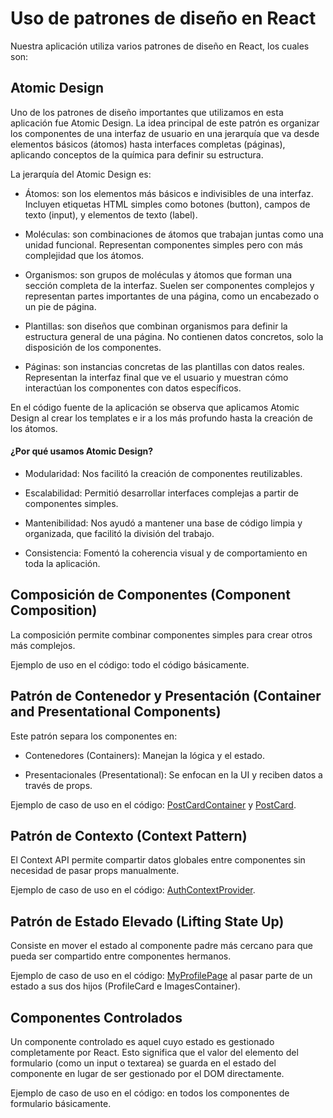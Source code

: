 # Uso de patrones de diseño en React

Nuestra aplicación utiliza varios patrones de diseño en React, los cuales son:

## Atomic Design

Uno de los patrones de diseño importantes que utilizamos en esta aplicación fue Atomic Design. La idea principal de este patrón es organizar los componentes de una interfaz de usuario en una jerarquía que va desde elementos básicos (átomos) hasta interfaces completas (páginas), aplicando conceptos de la química para definir su estructura.

La jerarquía del Atomic Design es:

- Átomos: son los elementos más básicos e indivisibles de una interfaz. Incluyen etiquetas HTML simples como botones (button), campos de texto (input), y elementos de texto (label).

- Moléculas: son combinaciones de átomos que trabajan juntas como una unidad funcional. Representan componentes simples pero con más complejidad que los átomos.

- Organismos: son grupos de moléculas y átomos que forman una sección completa de la interfaz. Suelen ser componentes complejos y representan partes importantes de una página, como un encabezado o un pie de página.

- Plantillas: son diseños que combinan organismos para definir la estructura general de una página. No contienen datos concretos, solo la disposición de los componentes.

- Páginas: son instancias concretas de las plantillas con datos reales. Representan la interfaz final que ve el usuario y muestran cómo interactúan los componentes con datos específicos.

En el código fuente de la aplicación se observa que aplicamos Atomic Design al crear los templates e ir a los más profundo hasta la creación de los átomos.

#### ¿Por qué usamos Atomic Design?

- Modularidad: Nos facilitó la creación de componentes reutilizables.

- Escalabilidad: Permitió desarrollar interfaces complejas a partir de componentes simples.

- Mantenibilidad: Nos ayudó a mantener una base de código limpia y organizada, que facilitó la división del trabajo.

- Consistencia: Fomentó la coherencia visual y de comportamiento en toda la aplicación.

## Composición de Componentes (Component Composition)

La composición permite combinar componentes simples para crear otros más complejos.

Ejemplo de uso en el código: todo el código básicamente.

##  Patrón de Contenedor y Presentación (Container and Presentational Components)

Este patrón separa los componentes en:

- Contenedores (Containers): Manejan la lógica y el estado.

- Presentacionales (Presentational): Se enfocan en la UI y reciben datos a través de props.

Ejemplo de caso de uso en el código: [PostCardContainer](../src/components/shared/posts/PostCardContainer.jsx) y [PostCard](../src/components/shared/posts/PostCard.jsx).

## Patrón de Contexto (Context Pattern)

El Context API permite compartir datos globales entre componentes sin necesidad de pasar props manualmente.

Ejemplo de caso de uso en el código: [AuthContextProvider](../src/context-providers/AuthContextProvider.jsx).

## Patrón de Estado Elevado (Lifting State Up)

Consiste en mover el estado al componente padre más cercano para que pueda ser compartido entre componentes hermanos.

Ejemplo de caso de uso en el código: [MyProfilePage](../src/pages/MyProfilePage.jsx) al pasar parte de un estado a sus dos hijos (ProfileCard e ImagesContainer).

## Componentes Controlados
Un componente controlado es aquel cuyo estado es gestionado completamente por React. Esto significa que el valor del elemento del formulario (como un input o textarea) se guarda en el estado del componente en lugar de ser gestionado por el DOM directamente.

Ejemplo de caso de uso en el código: en todos los componentes de formulario básicamente.